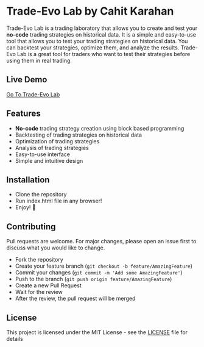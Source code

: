 # Trade-Evo Lab by Cahit Karahan

Trade-Evo Lab is a trading laboratory that allows you to create and test your **no-code** trading strategies on historical data. It is a simple and easy-to-use tool that allows you to test your trading strategies on historical data. You can backtest your strategies, optimize them, and analyze the results. Trade-Evo Lab is a great tool for traders who want to test their strategies before using them in real trading.

## Live Demo
[Go To Trade-Evo Lab](https://theomgdev.github.io/Trade-Evo-Lab/)

## Features
- **No-code** trading strategy creation using block based programming
- Backtesting of trading strategies on historical data
- Optimization of trading strategies
- Analysis of trading strategies
- Easy-to-use interface
- Simple and intuitive design

## Installation
- Clone the repository
- Run index.html file in any browser!
- Enjoy! 🚀

## Contributing

Pull requests are welcome. For major changes, please open an issue first to discuss what you would like to change.

- Fork the repository
- Create your feature branch (`git checkout -b feature/AmazingFeature`)
- Commit your changes (`git commit -m 'Add some AmazingFeature'`)
- Push to the branch (`git push origin feature/AmazingFeature`)
- Create a new Pull Request
- Wait for the review
- After the review, the pull request will be merged

## License

This project is licensed under the MIT License - see the [LICENSE](LICENSE) file for details